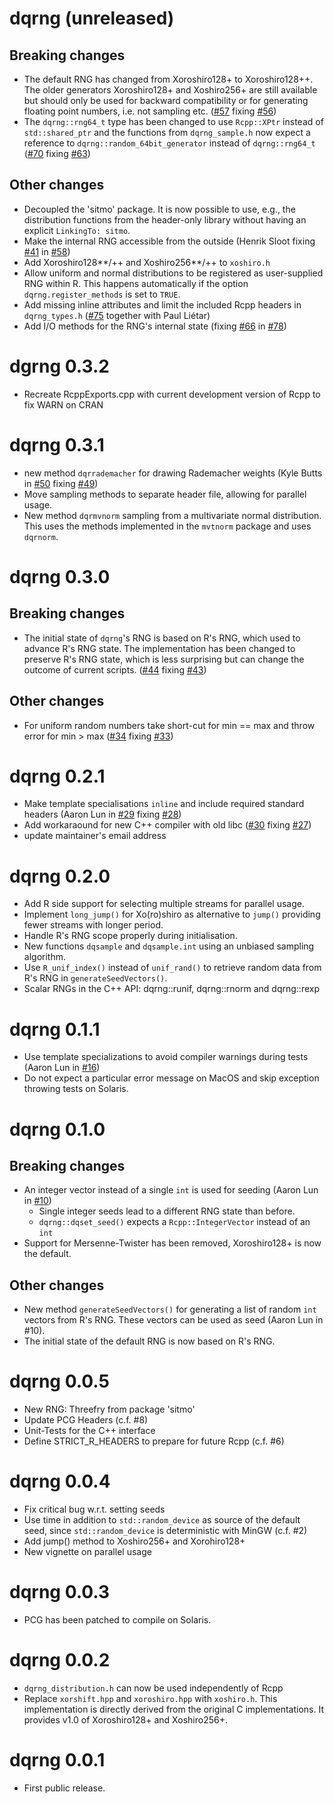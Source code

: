# dqrng (unreleased)

## Breaking changes

* The default RNG has changed from Xoroshiro128+ to Xoroshiro128++. The older generators Xoroshiro128+ and Xoshiro256+ are still available but should only be used for backward compatibility or for generating floating point numbers, i.e. not sampling etc.  ([#57](https://github.com/daqana/dqrng/pull/57) fixing [#56](https://github.com/daqana/dqrng/issues/56))
* The `dqrng::rng64_t` type has been changed to use `Rcpp::XPtr` instead of `std::shared_ptr` and the functions from `dqrng_sample.h` now expect a reference to `dqrng::random_64bit_generator` instead of `dqrng::rng64_t` ([#70](https://github.com/daqana/dqrng/pull/70) fixing [#63](https://github.com/daqana/dqrng/issues/63))

## Other changes

* Decoupled the 'sitmo' package. It is now possible to use, e.g., the distribution functions from the header-only library without having an explicit `LinkingTo: sitmo`.
* Make the internal RNG accessible from the outside (Henrik Sloot fixing [#41](https://github.com/daqana/dqrng/issues/41) in [#58](https://github.com/daqana/dqrng/pull/58))
* Add Xoroshiro128\*\*/++ and Xoshiro256\*\*/++ to `xoshiro.h`
* Allow uniform and normal distributions to be registered as user-supplied RNG within R. This happens automatically if the option `dqrng.register_methods` is set to `TRUE`.
* Add missing inline attributes and limit the included Rcpp headers in `dqrng_types.h` ([#75](https://github.com/daqana/dqrng/pull/75) together with Paul Liétar)
* Add I/O methods for the RNG's internal state (fixing [#66](https://github.com/daqana/dqrng/issues/66) in [#78](https://github.com/daqana/dqrng/pull/78))


# dgrng 0.3.2

* Recreate RcppExports.cpp with current development version of Rcpp to fix WARN on CRAN

# dqrng 0.3.1

* new method `dqrrademacher` for drawing Rademacher weights (Kyle Butts in [#50](https://github.com/daqana/dqrng/pull/50) fixing [#49](https://github.com/daqana/dqrng/pull/49))
* Move sampling methods to separate header file, allowing for parallel usage.
* New method `dqrmvnorm` sampling from a multivariate normal distribution.
  This uses the methods implemented in the `mvtnorm` package and uses `dqrnorm`.

# dqrng 0.3.0

## Breaking changes

* The initial state of `dqrng`'s RNG is based on R's RNG, which used to advance R's RNG state.
  The implementation has been changed to preserve R's RNG state, which is less surprising but
  can change the outcome of current scripts.
  ([#44](https://github.com/daqana/dqrng/pull/34) fixing [#43](https://github.com/daqana/dqrng/issues/33))

## Other changes

* For uniform random numbers take short-cut for min == max and throw error for min > max
  ([#34](https://github.com/daqana/dqrng/pull/34) fixing [#33](https://github.com/daqana/dqrng/issues/33))

# dqrng 0.2.1

* Make template specialisations `inline` and include required standard headers (Aaron Lun in [#29](https://github.com/daqana/dqrng/pull/29) fixing [#28](https://github.com/daqana/dqrng/issues/28))
* Add workaraound for new C++ compiler with old libc ([#30](https://github.com/daqana/dqrng/pull/30) fixing [#27](https://github.com/daqana/dqrng/issues/27))
* update maintainer's email address

# dqrng 0.2.0

* Add R side support for selecting multiple streams for parallel usage.
* Implement `long_jump()` for Xo(ro)shiro as alternative to `jump()`
  providing fewer streams with longer period.
* Handle R's RNG scope properly during initialisation.
* New functions `dqsample` and `dqsample.int` using an unbiased sampling
  algorithm.
* Use `R_unif_index()` instead of `unif_rand()` to retrieve random data
  from R's RNG in `generateSeedVectors()`.
* Scalar RNGs in the C++ API: dqrng::runif, dqrng::rnorm and dqrng::rexp

# dqrng 0.1.1

* Use template specializations to avoid compiler warnings during tests (Aaron Lun in [#16](https://github.com/daqana/dqrng/pull/16))
* Do not expect a particular error message on MacOS and skip exception throwing tests on Solaris.

# dqrng 0.1.0

## Breaking changes

* An integer vector instead of a single `int` is used for seeding (Aaron Lun in [#10](https://github.com/daqana/dqrng/pull/10))
  * Single integer seeds lead to a different RNG state than before.
  * `dqrng::dqset_seed()` expects a `Rcpp::IntegerVector` instead of an `int`
* Support for Mersenne-Twister has been removed, Xoroshiro128+ is now the default.

## Other changes

* New method `generateSeedVectors()` for generating a list of random `int`
  vectors from R's RNG. These vectors can be used as seed (Aaron Lun in #10).
* The initial state of the default RNG is now based on R's RNG.

# dqrng 0.0.5

* New RNG: Threefry from package 'sitmo'
* Update PCG Headers (c.f. #8)
* Unit-Tests for the C++ interface
* Define STRICT_R_HEADERS to prepare for future Rcpp (c.f. #6)

# dqrng 0.0.4

* Fix critical bug w.r.t. setting seeds
* Use time in addition to `std::random_device` as source of the default seed, since
  `std::random_device` is deterministic with MinGW (c.f. #2)
* Add jump() method to Xoshiro256+ and Xorohiro128+
* New vignette on parallel usage

# dqrng 0.0.3

* PCG has been patched to compile on Solaris.

# dqrng 0.0.2

* `dqrng_distribution.h` can now be used independently of Rcpp
* Replace `xorshift.hpp` and `xoroshiro.hpp` with `xoshiro.h`.
  This implementation is directly derived from the original C implementations.
  It provides v1.0 of Xoroshiro128+ and Xoshiro256+.

# dqrng 0.0.1

* First public release.
